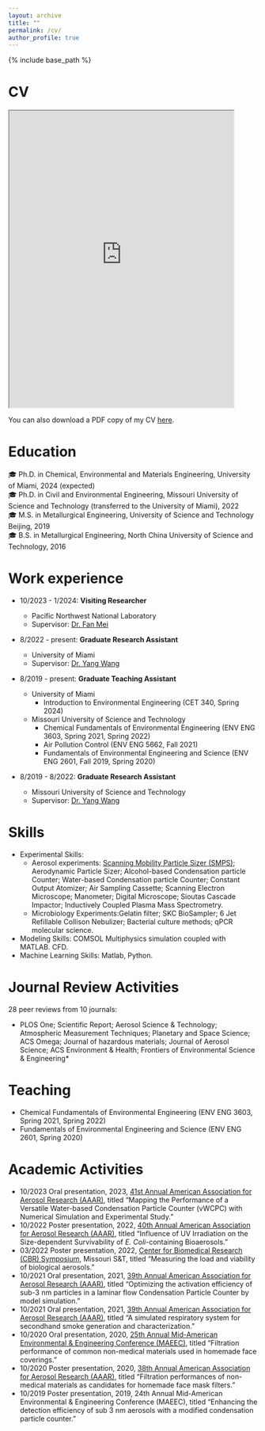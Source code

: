 ```yaml
---
layout: archive
title: ""
permalink: /cv/
author_profile: true
---
```


{% include base_path %}

CV
======
<iframe src="https://davidhao1994.github.io/weixinghao.github.io/files/Weixing_CV_02132024.pdf" width="90%" height="600px">
    <p>Your browser does not support iframes.</p>
</iframe>

You can also download a PDF copy of my CV [here](https://davidhao1994.github.io/weixinghao.github.io/files/Weixing_CV_02132024.pdf).

Education
======
🎓 Ph.D. in Chemical, Environmental and Materials Engineering, University of Miami, 2024 (expected)<br>
🎓 Ph.D. in Civil and Environmental Engineering, Missouri University of Science and Technology (transferred to the
University of Miami), 2022<br>
🎓 M.S. in Metallurgical Engineering, University of Science and Technology Beijing, 2019<br>
🎓 B.S. in Metallurgical Engineering, North China University of Science and Technology, 2016

Work experience
======
* 10/2023 - 1/2024: **Visiting Researcher**
  * Pacific Northwest National Laboratory
  * Supervisor: [Dr. Fan Mei](https://www.pnnl.gov/people/fan-mei)

* 8/2022 - present: **Graduate Research Assistant**
  * University of Miami
  * Supervisor: [Dr. Yang Wang](https://people.miami.edu/profile/dec102c8f8ba6c48c281dd2300d0f707)

 * 8/2019 - present: **Graduate Teaching Assistant**
   * University of Miami
       * Introduction to Environmental Engineering (CET 340, Spring 2024)
   * Missouri University of Science and Technology
       * Chemical Fundamentals of Environmental Engineering (ENV ENG 3603, Spring 2021, Spring 2022)
       * Air Pollution Control (ENV ENG 5662, Fall 2021)
       * Fundamentals of Environmental Engineering and Science (ENV ENG 2601, Fall 2019, Spring 2020)
        
* 8/2019 - 8/2022: **Graduate Research Assistant**
  * Missouri University of Science and Technology
  * Supervisor: [Dr. Yang Wang](https://people.miami.edu/profile/dec102c8f8ba6c48c281dd2300d0f707)
          
Skills
======
  * Experimental Skills:
      * Aerosol experiments: [Scanning Mobility Particle Sizer (SMPS)](https://www.kenelec.com.au/wp-content/uploads/2016/06/TSI_Electrostatic_classifier_model_3082_Scanning_Mobility_Particle_Sizer_Spectrometer_Model_3938.pdf); Aerodynamic Particle Sizer; Alcohol-based Condensation particle Counter; Water-based Condensation particle Counter; Constant Output Atomizer; Air Sampling Cassette; Scanning Electron Microscope; Manometer; Digital Microscope; Sioutas Cascade Impactor; Inductively Coupled Plasma Mass Spectrometry.
      * Microbiology Experiments:Gelatin filter; SKC BioSampler; 6 Jet Refillable Collison Nebulizer; Bacterial culture methods; qPCR molecular science.
  * Modeling Skills: COMSOL Multiphysics simulation coupled with MATLAB. CFD.
  * Machine Learning Skills: Matlab, Python.
    
Journal Review Activities
======
28 peer reviews from 10 journals:

  * PLOS One; Scientific Report; Aerosol Science & Technology; Atmospheric Measurement Techniques; Planetary and Space Science; ACS Omega; Journal of hazardous materials; Journal of Aerosol Science; ACS Environment & Health; Frontiers of Environmental Science & Engineering*

Teaching
======
  * Chemical Fundamentals of Environmental Engineering (ENV ENG 3603, Spring 2021, Spring 2022)
  * Fundamentals of Environmental Engineering and Science (ENV ENG 2601, Spring 2020)
   
Academic Activities
======
- 10/2023	Oral presentation, 2023, [41st Annual American Association for Aerosol Research (AAAR)](https://www.aaar.org/2023/), titled “Mapping the Performance of a Versatile Water-based Condensation Particle Counter (vWCPC) with Numerical Simulation and Experimental Study.”
- 10/2022	Poster presentation, 2022, [40th Annual American Association for Aerosol Research (AAAR)](https://www.aaar.org/2022/), titled “Influence of UV Irradiation on the Size-dependent Survivability of *E. Coli*-containing Bioaerosols.”
- 03/2022	Poster presentation, 2022, [Center for Biomedical Research (CBR) Symposium](https://cbr.mst.edu/media/research/cbr/documents/Symposium%20Pgm.pdf#220801013629), Missouri S&T, titled “Measuring the load and viability of biological aerosols.”
- 10/2021	Oral presentation, 2021, [39th Annual American Association for Aerosol Research (AAAR)](https://www.aaar.org/2021/), titled “Optimizing the activation efficiency of sub-3 nm particles in a laminar flow Condensation Particle Counter by model simulation.”
- 10/2021	Oral presentation, 2021, [39th Annual American Association for Aerosol Research (AAAR)](https://www.aaar.org/2021/), titled “A simulated respiratory system for secondhand smoke generation and characterization.”
- 10/2020	Oral presentation, 2020, [25th Annual Mid-American Environmental & Engineering Conference (MAEEC)](https://www.siue.edu/engineering/civil-engineering/about/2020_MAEEC_Keynote_Speaker_Information.pdf), titled “Filtration performance of common non-medical materials used in homemade face coverings.”
- 10/2020	Poster presentation, 2020, [38th Annual American Association for Aerosol Research (AAAR)](https://www.aaar.org/2020/), titled “Filtration performances of non-medical materials as candidates for homemade face mask filters.”
- 10/2019	Poster presentation, 2019, 24th Annual Mid-American Environmental & Engineering Conference (MAEEC), titled “Enhancing the detection efficiency of sub 3 nm aerosols with a modified condensation particle counter.”
